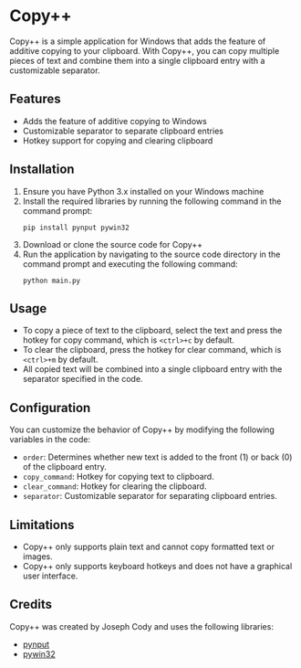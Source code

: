 # Copy++

Copy++ is a simple application for Windows that adds the feature of additive copying to your clipboard. With Copy++, you can copy multiple pieces of text and combine them into a single clipboard entry with a customizable separator.

## Features
- Adds the feature of additive copying to Windows
- Customizable separator to separate clipboard entries
- Hotkey support for copying and clearing clipboard

## Installation
1. Ensure you have Python 3.x installed on your Windows machine
2. Install the required libraries by running the following command in the command prompt:
   ```
   pip install pynput pywin32
   ```
3. Download or clone the source code for Copy++
4. Run the application by navigating to the source code directory in the command prompt and executing the following command:
   ```
   python main.py
   ```

## Usage
- To copy a piece of text to the clipboard, select the text and press the hotkey for copy command, which is `<ctrl>+c` by default.
- To clear the clipboard, press the hotkey for clear command, which is `<ctrl>+m` by default.
- All copied text will be combined into a single clipboard entry with the separator specified in the code.

## Configuration
You can customize the behavior of Copy++ by modifying the following variables in the code:
- `order`: Determines whether new text is added to the front (1) or back (0) of the clipboard entry.
- `copy_command`: Hotkey for copying text to clipboard.
- `clear_command`: Hotkey for clearing the clipboard.
- `separator`: Customizable separator for separating clipboard entries. 

## Limitations
- Copy++ only supports plain text and cannot copy formatted text or images. 
- Copy++ only supports keyboard hotkeys and does not have a graphical user interface. 

## Credits
Copy++ was created by Joseph Cody and uses the following libraries:
- [pynput](https://pypi.org/project/pynput/)
- [pywin32](https://pypi.org/project/pywin32/)
